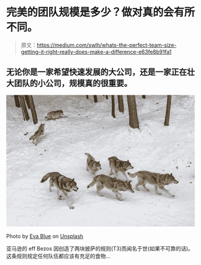# 完美的团队规模是多少？做对真的会有所不同。

> 原文：<https://medium.com/swlh/whats-the-perfect-team-size-getting-it-right-really-does-make-a-difference-e63fe8b91fa1>

## 无论你是一家希望快速发展的大公司，还是一家正在壮大团队的小公司，规模真的很重要。

![](img/cce15d3fe69b8a3c88da5b0d81299536.png)

Photo by [Eva Blue](https://unsplash.com/@evablue?utm_source=unsplash&utm_medium=referral&utm_content=creditCopyText) on [Unsplash](https://unsplash.com/search/photos/wolf-pack?utm_source=unsplash&utm_medium=referral&utm_content=creditCopyText)

亚马逊的 eff Bezos 因创造了两块披萨的规则(T3)而闻名于世(如果不可靠的话)。这条规则规定任何队伍都应该有充足的食物…